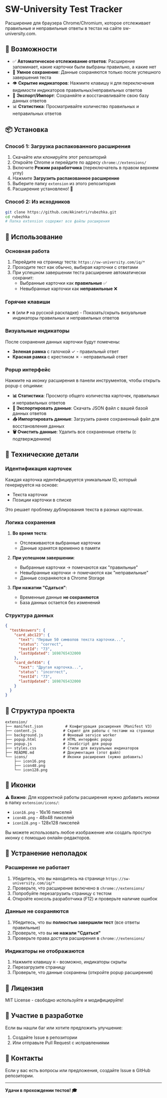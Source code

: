 # SW-University Test Tracker

Расширение для браузера Chrome/Chromium, которое отслеживает правильные и неправильные ответы в тестах на сайте sw-university.com.

## 🎯 Возможности

- ✅ **Автоматическое отслеживание ответов**: Расширение запоминает, какие карточки были выбраны правильно, а какие нет
- 🔄 **Умное сохранение**: Данные сохраняются только после успешного завершения теста
- 👁️ **Скрытие индикаторов**: Нажмите клавишу `H` для переключения видимости индикаторов правильных/неправильных ответов
- 💾 **Экспорт/Импорт**: Сохраняйте и восстанавливайте свою базу данных ответов
- 📊 **Статистика**: Просматривайте количество правильных и неправильных ответов

## 📦 Установка

### Способ 1: Загрузка распакованного расширения

1. Скачайте или клонируйте этот репозиторий
2. Откройте Chrome и перейдите по адресу `chrome://extensions/`
3. Включите **Режим разработчика** (переключатель в правом верхнем углу)
4. Нажмите **Загрузить распакованное расширение**
5. Выберите папку `extension` из этого репозитория
6. Расширение установлено! 🎉

### Способ 2: Из исходников

```bash
git clone https://github.com/Akinetri/rubezhka.git
cd rubezhka
# Папка extension содержит все файлы расширения
```

## 🚀 Использование

### Основная работа

1. Перейдите на страницу теста: `https://sw-university.com/iq/*`
2. Проходите тест как обычно, выбирая карточки с ответами
3. При успешном завершении теста расширение автоматически сохранит:
   - Выбранные карточки как **правильные** ✅
   - Невыбранные карточки как **неправильные** ❌

### Горячие клавиши

- **`H`** (или **`Р`** на русской раскладке) - Показать/скрыть визуальные индикаторы правильных и неправильных ответов

### Визуальные индикаторы

После сохранения данных карточки будут помечены:
- **Зеленая рамка** с галочкой ✓ - правильный ответ
- **Красная рамка** с крестиком ✗ - неправильный ответ

### Popup интерфейс

Нажмите на иконку расширения в панели инструментов, чтобы открыть popup с опциями:

- **📊 Статистика**: Просмотр общего количества карточек, правильных и неправильных ответов
- **💾 Экспортировать данные**: Скачать JSON файл с вашей базой данных ответов
- **📥 Импортировать данные**: Загрузить ранее сохраненный файл для восстановления данных
- **🗑️ Очистить данные**: Удалить все сохраненные ответы (с подтверждением)

## 🔧 Технические детали

### Идентификация карточек

Каждая карточка идентифицируется уникальным ID, который генерируется на основе:
- Текста карточки
- Позиции карточки в списке

Это решает проблему дублирования текста в разных карточках.

### Логика сохранения

1. **Во время теста**: 
   - Отслеживаются выбранные карточки
   - Данные хранятся временно в памяти

2. **При успешном завершении**:
   - Выбранные карточки → помечаются как "правильные"
   - Невыбранные карточки → помечаются как "неправильные"
   - Данные сохраняются в Chrome Storage

3. **При нажатии "Сдаться"**:
   - Временные данные **не сохраняются**
   - База данных остается без изменений

### Структура данных

```json
{
  "testAnswers": {
    "card_abc123": {
      "text": "Первые 50 символов текста карточки...",
      "status": "correct",
      "testId": "73",
      "lastUpdated": 1698765432000
    },
    "card_def456": {
      "text": "Другая карточка...",
      "status": "incorrect",
      "testId": "73",
      "lastUpdated": 1698765432000
    }
  }
}
```

## 📁 Структура проекта

```
extension/
├── manifest.json          # Конфигурация расширения (Manifest V3)
├── content.js            # Скрипт для работы с тестами на странице
├── background.js         # Фоновый service worker
├── popup.html            # HTML интерфейс popup
├── popup.js              # JavaScript для popup
├── styles.css            # Стили для визуальных индикаторов
├── README.md             # Документация (этот файл)
└── icons/                # Иконки расширения (нужно добавить)
    ├── icon16.png
    ├── icon48.png
    └── icon128.png
```

## 🎨 Иконки

⚠️ **Важно**: Для корректной работы расширения нужно добавить иконки в папку `extension/icons/`:
- `icon16.png` - 16x16 пикселей
- `icon48.png` - 48x48 пикселей
- `icon128.png` - 128x128 пикселей

Вы можете использовать любое изображение или создать простую иконку с помощью онлайн-редакторов.

## 🐛 Устранение неполадок

### Расширение не работает

1. Убедитесь, что вы находитесь на странице `https://sw-university.com/iq/*`
2. Проверьте, что расширение включено в `chrome://extensions/`
3. Попробуйте перезагрузить страницу с тестом
4. Откройте консоль разработчика (F12) и проверьте наличие ошибок

### Данные не сохраняются

1. Убедитесь, что вы **полностью завершили тест** (все ответы правильные)
2. Проверьте, что вы **не нажали "Сдаться"**
3. Проверьте права доступа расширения в `chrome://extensions/`

### Индикаторы не отображаются

1. Нажмите клавишу `H` - возможно, индикаторы скрыты
2. Перезагрузите страницу
3. Проверьте, что данные сохранены (откройте popup расширения)

## 📝 Лицензия

MIT License - свободно используйте и модифицируйте!

## 🤝 Участие в разработке

Если вы нашли баг или хотите предложить улучшение:
1. Создайте Issue в репозитории
2. Или отправьте Pull Request с исправлениями

## 📧 Контакты

Если у вас есть вопросы или предложения, создайте Issue в GitHub репозитории.

---

**Удачи в прохождении тестов! 🎓**
